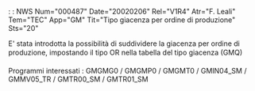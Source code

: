  :  : NWS Num="000487" Date="20020206" Rel="V1R4" Atr="F. Leali" Tem="TEC" App="GM" Tit="Tipo giacenza per ordine di produzione" Sts="20"

E' stata introdotta la possibilità di suddividere la giacenza per ordine di produzione, impostando
il tipo OR nella tabella del tipo giacenza (GMQ)

Programmi interessati : 
GMGMG0 / GMGMP0 / GMGMT0 / GMIN04_SM / GMMV05_TR / GMTR00_SM / GMTR01_SM 

